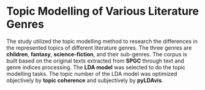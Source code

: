 # Topic Modelling of Various Literature Genres
The study utilized the topic modelling method to research the differences in the represented topics of different literature genres. The three genres are **children**, **fantasy**, **science-fiction**, and their sub-genres. The corpus is built based on the original texts extracted from **SPGC** through text and genre indices processing. The **LDA model** was selected to do the topic modelling tasks. The topic number of the LDA model was optimized objectively by **topic coherence** and subjectively by **pyLDAvis**.
